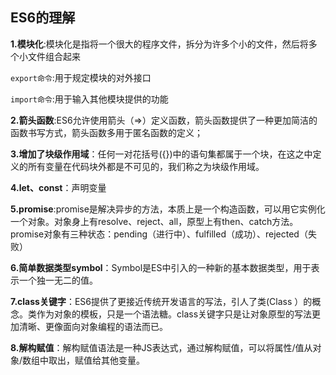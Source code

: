 ## ES6的理解

**1.模块化**:模块化是指将一个很大的程序文件，拆分为许多个小的文件，然后将多个小文件组合起来

`export命令`:用于规定模块的对外接口

`import命令`:用于输入其他模块提供的功能

**2.箭头函数**:ES6允许使用箭头（=>）定义函数，箭头函数提供了一种更加简洁的函数书写方式，箭头函数多用于匿名函数的定义；

**3.增加了块级作用域**：任何一对花括号({})中的语句集都属于一个块，在这之中定义的所有变量在代码块外都是不可见的，我们称之为块级作用域。

**4.let、const**：声明变量

**5.promise**:promise是解决异步的方法，本质上是一个构造函数，可以用它实例化一个对象。对象身上有resolve、reject、all，原型上有then、catch方法。promise对象有三种状态：pending（进行中）、fulfilled（成功）、rejected（失败）

**6.简单数据类型symbol**：Symbol是ES中引入的一种新的基本数据类型，用于表示一个独一无二的值。

**7.class关键字**：ES6提供了更接近传统开发语言的写法，引人了类(Class ）的概念。类作为对象的模板，只是一个语法糖。class关键字只是让对象原型的写法更加清晰、更像面向对象编程的语法而已。

**8.解构赋值**：解构赋值语法是一种JS表达式，通过解构赋值，可以将属性/值从对象/数组中取出，赋值给其他变量。
